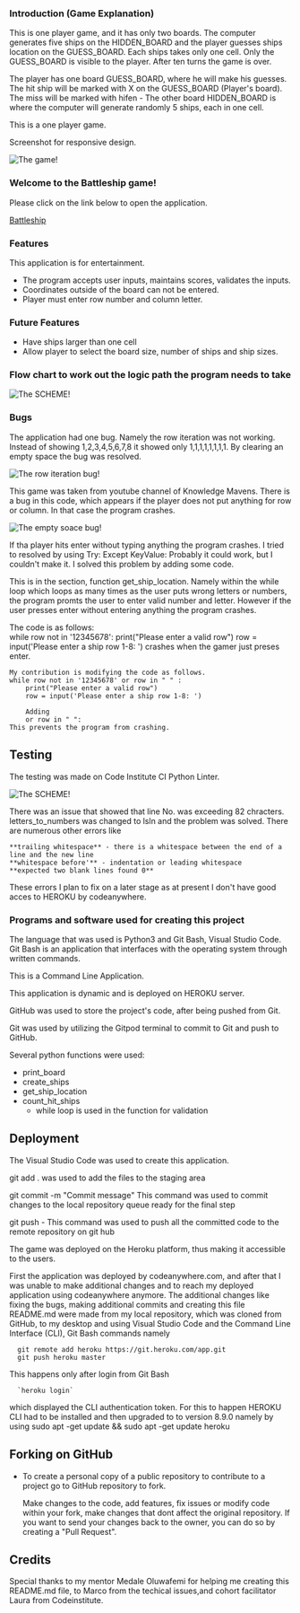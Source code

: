 ### Introduction (Game Explanation)

This is one player game, and it has only
two boards. The computer generates five ships on the HIDDEN_BOARD
and the player guesses ships location on the GUESS_BOARD. Each ships takes 
only one cell. Only the GUESS_BOARD is visible to the player. After ten
turns the game is over.

The player has one board GUESS_BOARD, where he will make his guesses. 
The hit ship will be marked with X on the GUESS_BOARD (Player's board).
The miss will be marked with hifen -
The other board HIDDEN_BOARD is where the computer 
will generate randomly 5 ships, each in one cell.

This is a one player game.

Screenshot for responsive design.

 ![The game!](outline.png "The outline from ami.responsivedesign")


 ### Welcome to the Battleship game!

 Please click on the link below to open the application.
 
 [Battleship](https://battle-d964f125f218.herokuapp.com/)

### Features

This application is for entertainment.

 + The program accepts user inputs, maintains scores, validates the inputs.
 + Coordinates outside of the board can not be entered.
 + Player must enter row number and column letter.

### Future Features

 + Have ships larger than one cell
 + Allow player to select the board size, number of ships and ship sizes.

 ### Flow chart to work out the logic path the program needs to take 


 ![The SCHEME!](scheme.jpg "CHART")




 ### Bugs

 The application had one bug. Namely the row iteration was not working. Instead of showing 1,2,3,4,5,6,7,8 it showed only 1,1,1,1,1,1,1,1.
 By clearing an empty space the bug was resolved.

 ![The row iteration bug!](bug_rows.png "The bug")


 This game was taken from youtube channel of Knowledge Mavens.
 There is a bug in this code, which appears if the player does not put anything for row or column.
 In that case the program crashes.

 ![The empty soace bug!](bug.png "The bug")

 If tha player hits enter without typing anything the program crashes. I tried to resolved by
 using 
 Try:
Except KeyValue:
Probably it could work, but I couldn't make it. I solved this problem by adding some code.

This is in the section, function get_ship_location. Namely within the while loop which loops as many times as the user puts wrong letters or numbers, the program promts the user to enter valid number and letter. However if the user presses enter without entering anything the program crashes. 

The code is as follows:  
    while row not in '12345678':
        print("Please enter a valid row")
        row = input('Please enter a ship row 1-8: ')
    crashes when the gamer just preses enter.

    My contribution is modifying the code as follows.
    while row not in '12345678' or row in " " :
        print("Please enter a valid row")
        row = input('Please enter a ship row 1-8: ')

        Adding 
        or row in " ":
    This prevents the program from crashing.


## Testing

The testing was made on Code Institute CI Python Linter.

![The SCHEME!](testing.png "CHART")

There was an issue that showed that line No. was exceeding 82 chracters. letters_to_numbers was changed to lsln and the problem was solved.
There are numerous other errors like 

    **trailing whitespace** - there is a whitespace between the end of a line and the new line
    **whitespace before'** - indentation or leading whitespace
    **expected two blank lines found 0**
These errors I plan to fix on a later stage as at present I don't have good acces to HEROKU by codeanywhere.

### Programs and software used for creating this project

The language that was used is Python3 and Git Bash, Visual Studio Code.
Git Bash is an application that interfaces with the operating system
through written commands.

This is a Command Line Application.

 This application is dynamic and is deployed on HEROKU server.

 GitHub was used to store the project's code, after being pushed
 from Git.

 Git was used by utilizing the Gitpod terminal to commit to Git and push to GitHub.

 Several python functions were used:

  + print_board
  + create_ships
  + get_ship_location
  + count_hit_ships
    + while loop is used in the function for validation

## Deployment

The Visual Studio Code was used to create this application.

git add . was  used to add the files to the staging area

  git commit -m "Commit message"
This command was used to commit changes to the local repository queue
ready for the final step

  git push - This command was used to push all the committed code to the remote repository
on git hub

The game was deployed on the Heroku platform, thus making it accessible to the users.

First the application was deployed by codeanywhere.com, and after that I was unable to
make additional changes and to reach my deployed application using codeanywhere anymore. The additional
changes like fixing the bugs, making additional commits and creating this file README.md were made 
from my local repository, which was cloned from GitHub, to my desktop and using Visual Studio Code and the Command Line Interface (CLI), Git Bash commands namely 

      git remote add heroku https://git.heroku.com/app.git
      git push heroku master
      
This happens only after login from Git Bash
   
      `heroku login`

which displayed the CLI authentication token.
For this to happen HEROKU CLI had to be installed and then upgraded to to version 8.9.0
namely by using
      sudo apt -get update && sudo apt -get update heroku

## Forking on GitHub

- To create a personal copy of a public repository to contribute to a project go to GitHub repository to fork.

    Make changes to the code, add features, fix issues or modify code within your fork, 
    make changes that dont affect the original repository. If you want to send your changes
    back to the owner, you can do so by creating a "Pull Request".

## Credits

Special thanks to my mentor Medale Oluwafemi for helping me creating this README.md file, to Marco from the techical issues,and cohort facilitator Laura from Codeinstitute.











